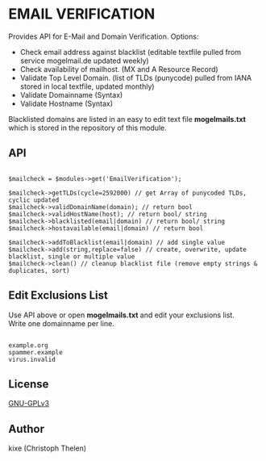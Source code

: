 EMAIL VERIFICATION
==================

Provides API for E-Mail and Domain Verification. Options:   

+ Check email address against blacklist (editable textfile pulled from service mogelmail.de updated weekly)
+ Check availability of mailhost. (MX and A Resource Record)
+ Validate Top Level Domain. (list of TLDs (punycode) pulled from IANA stored in local textfile, updated monthly)
+ Validate Domainname (Syntax)
+ Validate Hostname (Syntax)

Blacklisted domains are listed in an easy to edit text file **mogelmails.txt** which is stored in the repository of this module.  

## API

```

$mailcheck = $modules->get('EmailVerification');

$mailcheck->getTLDs(cycle=2592000) // get Array of punycoded TLDs, cyclic updated
$mailcheck->validDomainName(domain); // return bool
$mailcheck->validHostName(host); // return bool/ string
$mailcheck->blacklisted(email|domain) // return bool/ string
$mailcheck->hostavailable(email|domain) // return bool

$mailcheck->addToBlacklist(email|domain) // add single value
$mailcheck->add(string,replace=false) // create, overwrite, update blacklist, single or multiple value
$mailcheck->clean() // cleanup blacklist file (remove empty strings & duplicates, sort)

```

## Edit Exclusions List
Use API above or open **mogelmails.txt** and edit your exclusions list.  
Write one domainname per line.  

```

example.org
spammer.example
virus.invalid

```

## License
[GNU-GPLv3](http://www.gnu.org/licenses/gpl-3.0.html)

## Author
kixe (Christoph Thelen)

